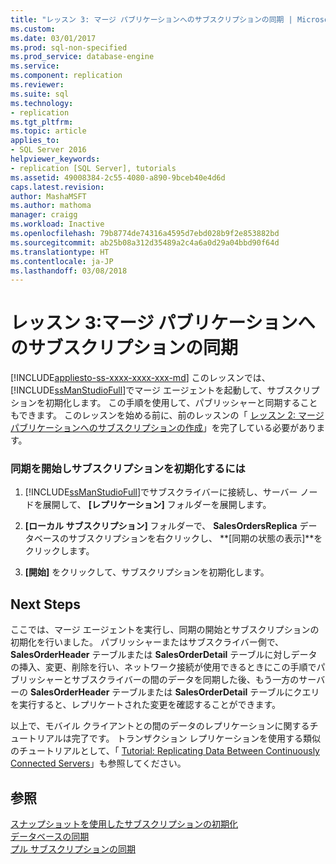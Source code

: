 ```yaml
---
title: "レッスン 3: マージ パブリケーションへのサブスクリプションの同期 | Microsoft Docs"
ms.custom: 
ms.date: 03/01/2017
ms.prod: sql-non-specified
ms.prod_service: database-engine
ms.service: 
ms.component: replication
ms.reviewer: 
ms.suite: sql
ms.technology:
- replication
ms.tgt_pltfrm: 
ms.topic: article
applies_to:
- SQL Server 2016
helpviewer_keywords:
- replication [SQL Server], tutorials
ms.assetid: 49008384-2c55-4080-a890-9bceb40e4d6d
caps.latest.revision: 
author: MashaMSFT
ms.author: mathoma
manager: craigg
ms.workload: Inactive
ms.openlocfilehash: 79b8774de74316a4595d7ebd028b9f2e853882bd
ms.sourcegitcommit: ab25b08a312d35489a2c4a6a0d29a04bbd90f64d
ms.translationtype: HT
ms.contentlocale: ja-JP
ms.lasthandoff: 03/08/2018
---
```

# <a name="lesson-3-synchronizing-the-subscription-to-the-merge-publication"></a>レッスン 3:マージ パブリケーションへのサブスクリプションの同期
[!INCLUDE[appliesto-ss-xxxx-xxxx-xxx-md](../../includes/appliesto-ss-xxxx-xxxx-xxx-md.md)]
このレッスンでは、 [!INCLUDE[ssManStudioFull](../../includes/ssmanstudiofull-md.md)]でマージ エージェントを起動して、サブスクリプションを初期化します。 この手順を使用して、パブリッシャーと同期することもできます。 このレッスンを始める前に、前のレッスンの「 [レッスン 2: マージ パブリケーションへのサブスクリプションの作成](../../relational-databases/replication/lesson-2-creating-a-subscription-to-the-merge-publication.md)」を完了している必要があります。  
  
### <a name="to-start-synchronization-and-initialize-the-subscription"></a>同期を開始しサブスクリプションを初期化するには  
  
1.  [!INCLUDE[ssManStudioFull](../../includes/ssmanstudiofull-md.md)]でサブスクライバーに接続し、サーバー ノードを展開して、 **[レプリケーション]** フォルダーを展開します。  
  
2.  **[ローカル サブスクリプション]** フォルダーで、 **SalesOrdersReplica** データベースのサブスクリプションを右クリックし、 **[同期の状態の表示]**をクリックします。  
  
3.  **[開始]** をクリックして、サブスクリプションを初期化します。  
  
## <a name="next-steps"></a>Next Steps  
ここでは、マージ エージェントを実行し、同期の開始とサブスクリプションの初期化を行いました。 パブリッシャーまたはサブスクライバー側で、 **SalesOrderHeader** テーブルまたは **SalesOrderDetail** テーブルに対しデータの挿入、変更、削除を行い、ネットワーク接続が使用できるときにこの手順でパブリッシャーとサブスクライバーの間のデータを同期した後、もう一方のサーバーの **SalesOrderHeader** テーブルまたは **SalesOrderDetail** テーブルにクエリを実行すると、レプリケートされた変更を確認することができます。  
  
以上で、モバイル クライアントとの間のデータのレプリケーションに関するチュートリアルは完了です。 トランザクション レプリケーションを使用する類似のチュートリアルとして、「 [Tutorial: Replicating Data Between Continuously Connected Servers](../../relational-databases/replication/tutorial-replicating-data-between-continuously-connected-servers.md)」も参照してください。  
  
## <a name="see-also"></a>参照  
[スナップショットを使用したサブスクリプションの初期化](../../relational-databases/replication/initialize-a-subscription-with-a-snapshot.md)  
[データベースの同期](../../relational-databases/replication/synchronize-data.md)  
[プル サブスクリプションの同期](../../relational-databases/replication/synchronize-a-pull-subscription.md)  
  
  
  

